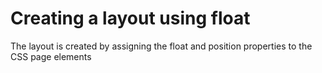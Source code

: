 # Creating a layout using float
The layout is created by assigning the float and position properties to the CSS page elements
